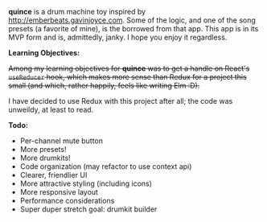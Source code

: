 **quince** is a drum machine toy inspired by http://emberbeats.gavinjoyce.com. Some of the logic, and one of the song presets (a favorite of mine), is the borrowed from that app.
This app is in its MVP form and is, admittedly, janky. I hope you enjoy it regardless.

**Learning Objectives:**

~~Among my learning objectives for **quince** was to get a handle on React's `useReducer` hook, which makes more sense than Redux for a project this small (and which, rather happily, feels like writing Elm :D).~~

I have decided to use Redux with this project after all; the code was unweildy, at least to read.

**Todo:**

* Per-channel mute button
* More presets!
* More drumkits!
* Code organization (may refactor to use context api)
* Clearer, friendlier UI
* More attractive styling (including icons)
* More responsive layout
* Performance considerations
* Super duper stretch goal: drumkit builder

